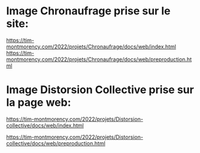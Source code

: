 # Image Chronaufrage prise sur le site:
https://tim-montmorency.com/2022/projets/Chronaufrage/docs/web/index.html 
https://tim-montmorency.com/2022/projets/Chronaufrage/docs/web/preproduction.html
# Image Distorsion Collective prise sur la page web:
https://tim-montmorency.com/2022/projets/Distorsion-collective/docs/web/index.html

https://tim-montmorency.com/2022/projets/Distorsion-collective/docs/web/preproduction.html
